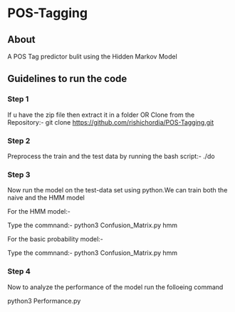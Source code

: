 # POS-Tagging

## About
A POS Tag predictor bulit using the Hidden Markov Model

## Guidelines to run the code
### Step 1
If u have the zip file then extract it in a folder
                      OR
Clone from the Repository:- git clone https://github.com/rishichordia/POS-Tagging.git

### Step 2
Preprocess the train and the test data by running the bash script:- ./do

### Step 3
Now run the model on the test-data set using python.We can train both the naive and the HMM model

For the HMM model:-

Type the commnand:- python3 Confusion_Matrix.py hmm

For the basic probability model:-

Type the commnand:- python3 Confusion_Matrix.py hmm 

### Step 4
Now to analyze the performance of the model run the folloeing command

python3 Performance.py

